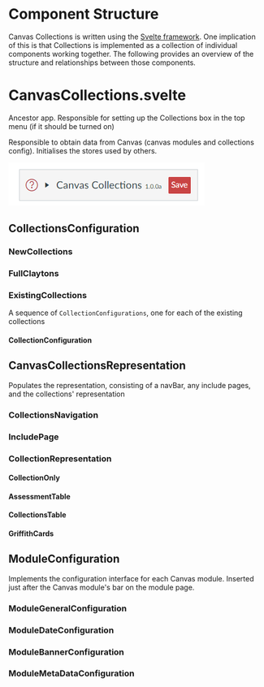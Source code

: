 # Component Structure

Canvas Collections is written using the [Svelte framework](https://svelte.dev/). One implication of this is that Collections is implemented as a collection of individual components working together. The following provides an overview of the structure and relationships between those components.


# CanvasCollections.svelte

Ancestor app. Responsible for setting up the Collections box in the top menu (if it should be turned on)

Responsible to obtain data from Canvas (canvas modules and collections config). Initialises the stores used by others.

![Component generated by CanvasCollections](images/CanvasCollections.png)  

## CollectionsConfiguration

### NewCollections

### FullClaytons

### ExistingCollections

A sequence of `CollectionConfigurations`, one for each of the existing collections

#### CollectionConfiguration


## CanvasCollectionsRepresentation

Populates the representation, consisting of a navBar, any include pages, and the collections' representation


### CollectionsNavigation

### IncludePage

### CollectionRepresentation

#### CollectionOnly

#### AssessmentTable

#### CollectionsTable

#### GriffithCards


## ModuleConfiguration

Implements the configuration interface for each Canvas module. Inserted just after the Canvas module's bar on the module page.

### ModuleGeneralConfiguration

### ModuleDateConfiguration

### ModuleBannerConfiguration

### ModuleMetaDataConfiguration
